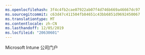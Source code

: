 ```yaml
---
ms.openlocfilehash: 3f4c4fb2cae07922ab07f4d746b669a46667dc97
ms.sourcegitcommit: c63d47c411504fb84651c43bb6851d9692450067
ms.translationtype: MT
ms.contentlocale: zh-CN
ms.lasthandoff: 12/05/2019
ms.locfileid: "20630601"
---
```

<Token xmlns:xlink="http://www.w3.org/1999/xlink">Microsoft Intune 公司门户</Token>